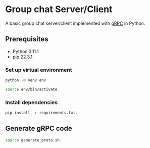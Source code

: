 # Group chat Server/Client

A basic group chat server/client implemented with [gRPC](https://grpc.io) in Python.

## Prerequisites

- Python 3.11.1
- pip 22.3.1

### Set up virtual environment

```Bash
python -m venv env
```

```Bash
source env/bin/activate
```

### Install dependencies

```Bash
pip install -r requirements.txt.
```

## Generate gRPC code

```Bash
source generate_proto.sh
```
